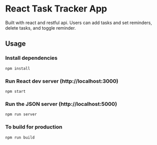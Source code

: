 # React Task Tracker App
Built with react and restful api. Users can add tasks and set reminders, delete tasks, and toggle reminder.

## Usage

### Install dependencies

```
npm install
```

### Run React dev server (http://localhost:3000)

```
npm start
```

### Run the JSON server (http://localhost:5000)

```
npm run server
```

### To build for production

```
npm run build
```
